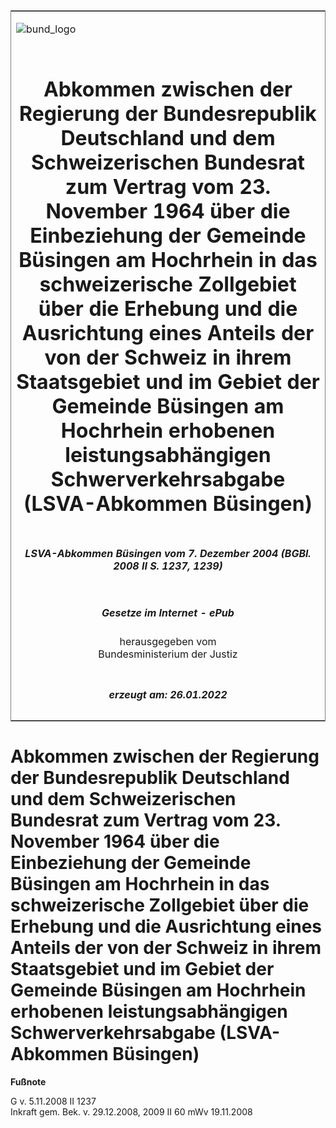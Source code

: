 <span id="DECKBLATT.html"></span>

<table border="0" frame="border" width="100%">

<tr valign="top">

<td align="left">

![bund\_logo](BfJ_2021_Web_de_de.gif)

</td>

<td align="right">

 

</td>

</tr>

<tr align="center" valign="middle">

<td colspan="2">

# Abkommen zwischen der Regierung der Bundesrepublik Deutschland und dem Schweizerischen Bundesrat zum Vertrag vom 23. November 1964 über die Einbeziehung der Gemeinde Büsingen am Hochrhein in das schweizerische Zollgebiet über die Erhebung und die Ausrichtung eines Anteils der von der Schweiz in ihrem Staatsgebiet und im Gebiet der Gemeinde Büsingen am Hochrhein erhobenen leistungsabhängigen Schwerverkehrsabgabe (LSVA-Abkommen Büsingen)

</td>

</tr>

<tr align="center" valign="middle">

<td colspan="2">

##### LSVA-Abkommen Büsingen vom 7. Dezember 2004 (BGBl. 2008 II S. 1237, 1239)

</td>

</tr>

<tr align="center" valign="middle">

<td colspan="2">

  
  

##### Gesetze im Internet - ePub  
  
herausgegeben vom  
Bundesministerium der Justiz

</td>

</tr>

<tr align="center" valign="bottom">

<td colspan="2">

  
  

##### erzeugt am: 26.01.2022

</td>

</tr>

</table>

<span id="BJNR123920008.html"></span>

# Abkommen zwischen der Regierung der Bundesrepublik Deutschland und dem Schweizerischen Bundesrat zum Vertrag vom 23. November 1964 über die Einbeziehung der Gemeinde Büsingen am Hochrhein in das schweizerische Zollgebiet über die Erhebung und die Ausrichtung eines Anteils der von der Schweiz in ihrem Staatsgebiet und im Gebiet der Gemeinde Büsingen am Hochrhein erhobenen leistungsabhängigen Schwerverkehrsabgabe (LSVA-Abkommen Büsingen)

<div>

  
**Fußnote**

<div class="jnhtml">

<div>

<div class="jurAbsatz">

G v. 5.11.2008 II 1237  
Inkraft gem. Bek. v. 29.12.2008, 2009 II 60 mWv 19.11.2008

</div>

</div>

</div>

</div>
